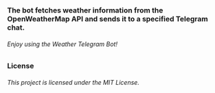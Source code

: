 ### The bot fetches weather information from the OpenWeatherMap API and sends it to a specified Telegram chat.
###### Enjoy using the Weather Telegram Bot!
### License
###### This project is licensed under the MIT License.